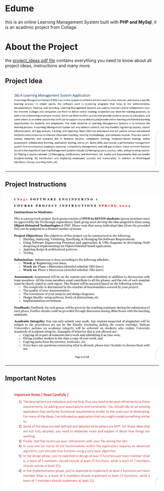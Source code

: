 # Edume

this is an online Learning Management System built with **PHP and MySql**, it is an acadimic project from Collage.


# About the Project

the [project_ideas pdf file](project_ideas.pdf) contains everything you need to know about all project ideas, instructions and many more.

## Project Idea
<!-- image of the idea -->
<img src="project_idea.jpeg">

---

## Project Instructions

<!-- image of the instructions from the pdf file -->
<img src="instructions.jpeg">

---

## Important Notes
<!-- image of important notes -->
<img src="important_notes.jpeg">